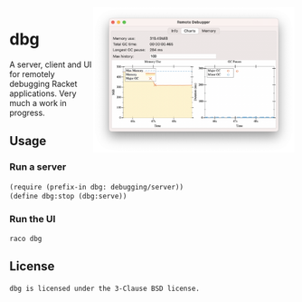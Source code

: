 <img src="https://github.com/Bogdanp/racket-dbg/raw/master/media/screenshot.png" alt="screenshot" width="356" height="256" align="right" />

# dbg

A server, client and UI for remotely debugging Racket applications.
Very much a work in progress.

## Usage
### Run a server

```racket
(require (prefix-in dbg: debugging/server))
(define dbg:stop (dbg:serve))
```

### Run the UI

    raco dbg

## License

    dbg is licensed under the 3-Clause BSD license.
